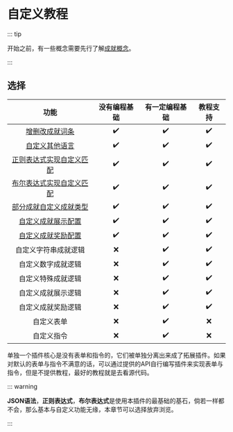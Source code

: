 # 自定义教程

::: tip

开始之前，有一些概念需要先行了解[成就概念](../entry/README.md)。

:::

## 选择

|                           功能                            | 没有编程基础 | 有一定编程基础 | 教程支持 |
| :-------------------------------------------------------: | :----------: | :------------: | :------: |
|         [增删改成就词条](./0.diyString.html#基础)         |      ✔️       |       ✔️        |    ✔️     |
|            [自定义其他语言](./4.diyLang.html)             |      ✔️       |       ✔️        |    ✔️     |
|  [正则表达式实现自定义匹配](./0.diyString.html#正则匹配)  |      ✔️       |       ✔️        |    ✔️     |
| [布尔表达式实现自定义匹配](./1.diyNumber.html#布尔表达式) |      ✔️       |       ✔️        |    ✔️     |
|   [部分成就自定义成就类型](./1.diyNumber.html#简单示例)   |      ✔️       |       ✔️        |    ✔️     |
| [自定义成就展示配置](../config/0.config.html#展示配置项)  |      ✔️       |       ✔️        |    ✔️     |
| [自定义成就奖励配置](../config/0.config.html#奖励配置项)  |      ✔️       |       ✔️        |    ✔️     |
|                   自定义字符串成就逻辑                    |     :x:      |       ✔️        |    ✔️     |
|                    自定义数字成就逻辑                     |     :x:      |       ✔️        |    ✔️     |
|                    自定义特殊成就逻辑                     |     :x:      |       ✔️        |    ✔️     |
|                    自定义成就展示逻辑                     |     :x:      |       ✔️        |    ✔️     |
|                    自定义成就奖励逻辑                     |     :x:      |       ✔️        |    ✔️     |
|                        自定义表单                         |     :x:      |       ✔️        |   :x:    |
|                        自定义指令                         |     :x:      |       ✔️        |   :x:    |

单独一个插件核心是没有表单和指令的，它们被单独分离出来成了拓展插件。如果对默认的表单与指令不满意的话，可以通过提供的API自行编写插件来实现表单与指令，但是不提供教程，最好的教程就是去看源代码。

::: warning

**JSON语法**，**正则表达式**，**布尔表达式**是使用本插件的最基础的基石，倘若一样都不会，那么基本与自定义功能无缘，本章节可以选择放弃浏览。

:::
